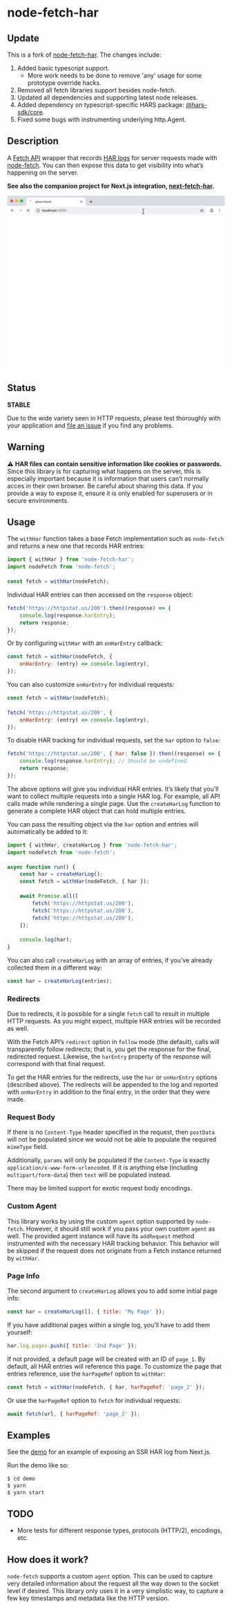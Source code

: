 # node-fetch-har

## Update

This is a fork of [node-fetch-har](https://www.npmjs.com/package/node-fetch-har).
The changes include:

1. Added basic typescript support. 
   - More work needs to be done to remove 'any' usage for some prototype override hacks.
2. Removed all fetch libraries support besides node-fetch.
3. Updated all dependencies and supporting latest node releases.
4. Added dependency on typescript-specific HARS package: [@hars-sdk/core](https://www.npmjs.com/package/@har-sdk/core).
5. Fixed some bugs with instrumenting underlying http.Agent.

## Description

A [Fetch API][fetch] wrapper that records [HAR logs][har] for server requests
made with [node-fetch][]. You can then expose this data to get visibility into
what’s happening on the server.

**See also the companion project for Next.js integration, [next-fetch-har](https://github.com/exogen/next-fetch-har).**

![Demo](./demo.gif)

## Status

**STABLE**

Due to the wide variety seen in HTTP requests, please test thoroughly with your
application and [file an issue](https://github.com/exogen/node-fetch-har/issues)
if you find any problems.

## Warning

⚠️ **HAR files can contain sensitive information like cookies or passwords.**
Since this library is for capturing what happens on the server, this is
especially important because it is information that users can’t normally acces
in their own browser. Be careful about sharing this data. If you provide a way
to expose it, ensure it is only enabled for superusers or in secure
environments.

## Usage

The `withHar` function takes a base Fetch implementation such as `node-fetch`
and returns a new one that records HAR entries:

```js
import { withHar } from 'node-fetch-har';
import nodeFetch from 'node-fetch';

const fetch = withHar(nodeFetch);
```

Individual HAR entries can then accessed on the `response` object:

```js
fetch('https://httpstat.us/200').then((response) => {
    console.log(response.harEntry);
    return response;
});
```

Or by configuring `withHar` with an `onHarEntry` callback:

```js
const fetch = withHar(nodeFetch, {
    onHarEntry: (entry) => console.log(entry),
});
```

You can also customize `onHarEntry` for individual requests:

```js
const fetch = withHar(nodeFetch);

fetch('https://httpstat.us/200', {
    onHarEntry: (entry) => console.log(entry),
});
```

To disable HAR tracking for individual requests, set the `har` option to `false`:

```js
fetch('https://httpstat.us/200', { har: false }).then((response) => {
    console.log(response.harEntry); // Should be undefined.
    return response;
});
```

The above options will give you individual HAR entries. It’s likely that you’ll
want to collect multiple requests into a single HAR log. For example, all API
calls made while rendering a single page. Use the `createHarLog` function to
generate a complete HAR object that can hold multiple entries.

You can pass the resulting object via the `har` option and entries will
automatically be added to it:

```js
import { withHar, createHarLog } from 'node-fetch-har';
import nodeFetch from 'node-fetch';

async function run() {
    const har = createHarLog();
    const fetch = withHar(nodeFetch, { har });

    await Promise.all([
        fetch('https://httpstat.us/200'),
        fetch('https://httpstat.us/200'),
        fetch('https://httpstat.us/200'),
    ]);

    console.log(har);
}
```

You can also call `createHarLog` with an array of entries, if you’ve already
collected them in a different way:

```js
const har = createHarLog(entries);
```

### Redirects

Due to redirects, it is possible for a single `fetch` call to result in multiple
HTTP requests. As you might expect, multiple HAR entries will be recorded as
well.

With the Fetch API’s `redirect` option in `follow` mode (the default), calls
will transparently follow redirects; that is, you get the response for the
final, redirected request. Likewise, the `harEntry` property of the response
will correspond with that final request.

To get the HAR entries for the redirects, use the `har` or `onHarEntry` options
(described above). The redirects will be appended to the log and reported with
`onHarEntry` in addition to the final entry, in the order that they were made.

### Request Body

If there is no `Content-Type` header specified in the request, then `postData`
will not be populated since we would not be able to populate the required
`mimeType` field.

Additionally, `params` will only be populated if the `Content-Type` is exactly
`application/x-www-form-urlencoded`. If it is anything else (including
`multipart/form-data`) then `text` will be populated instead.

There may be limited support for exotic request body encodings.

### Custom Agent

This library works by using the custom `agent` option supported by `node-fetch`.
However, it should still work if you pass your own custom `agent` as well. The
provided agent instance will have its `addRequest` method instrumented with the
necessary HAR tracking behavior. This behavior will be skipped if the request
does not originate from a Fetch instance returned by `withHar`.

### Page Info

The second argument to `createHarLog` allows you to add some initial page info:

```js
const har = createHarLog([], { title: 'My Page' });
```

If you have additional pages within a single log, you’ll have to add them
yourself:

```js
har.log.pages.push({ title: '2nd Page' });
```

If not provided, a default page will be created with an ID of `page_1`. By
default, all HAR entries will reference this page. To customize the page that
entries reference, use the `harPageRef` option to `withHar`:

```js
const fetch = withHar(nodeFetch, { har, harPageRef: 'page_2' });
```

Or use the `harPageRef` option to `fetch` for individual requests:

```js
await fetch(url, { harPageRef: 'page_2' });
```

## Examples

See the [demo](./demo/pages/index.js) for an example of exposing an SSR HAR
log from Next.js.

Run the demo like so:

```console
$ cd demo
$ yarn
$ yarn start
```

## TODO

-   More tests for different response types, protocols (HTTP/2), encodings, etc.

## How does it work?

`node-fetch` supports a custom `agent` option. This can be used to capture very
detailed information about the request all the way down to the socket level if
desired. This library only uses it in a very simplistic way, to capture a few
key timestamps and metadata like the HTTP version.

[fetch]: https://developer.mozilla.org/en-US/docs/Web/API/Fetch_API
[node-fetch]: https://github.com/bitinn/node-fetch
[har]: http://www.softwareishard.com/blog/har-12-spec/
[npm]: https://www.npmjs.com/package/node-fetch-har
